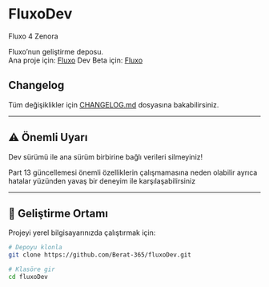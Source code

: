 # FluxoDev
Fluxo 4 Zenora

Fluxo’nun geliştirme deposu.  
Ana proje için: [Fluxo](https://github.com/Berat-365/fluxo)
Dev Beta için: [Fluxo](https://berat-365.github.io/fluxoDev/)

## Changelog

Tüm değişiklikler için [CHANGELOG.md](CHANGELOG.md) dosyasına bakabilirsiniz.


---


## ⚠️ Önemli Uyarı
Dev sürümü ile ana sürüm birbirine bağlı verileri silmeyiniz!

Part 13 güncellemesi önemli özelliklerin çalışmamasına neden olabilir ayrıca hatalar yüzünden yavaş bir deneyim ile karşılaşabilirsiniz

---

## 🔧 Geliştirme Ortamı

Projeyi yerel bilgisayarınızda çalıştırmak için:  

```bash
# Depoyu klonla
git clone https://github.com/Berat-365/fluxoDev.git

# Klasöre gir
cd fluxoDev
